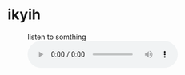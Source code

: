 # ikyih
<figure>
  <figcaption>listen to somthing</figcaption>
  <audio controls src="Beep_Beep_Sleep.mp3">
    <a href="Beep_Beep_Sleep.mp3"> Download audio </a>
  </audio>
</figure>
